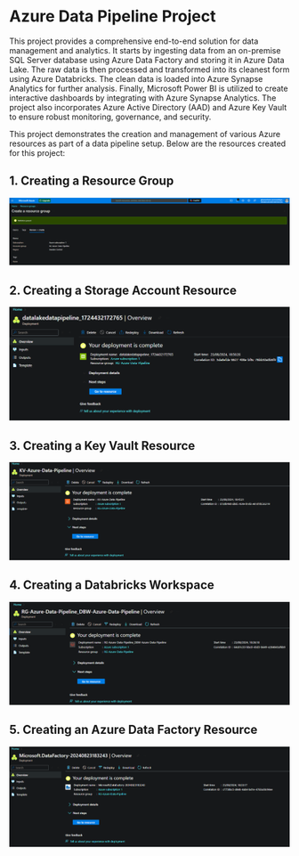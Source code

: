# Azure Data Pipeline Project
This project provides a comprehensive end-to-end solution for data management and analytics. It starts by ingesting data from an on-premise SQL Server database using Azure Data Factory and storing it in Azure Data Lake. The raw data is then processed and transformed into its cleanest form using Azure Databricks. The clean data is loaded into Azure Synapse Analytics for further analysis. Finally, Microsoft Power BI is utilized to create interactive dashboards by integrating with Azure Synapse Analytics. The project also incorporates Azure Active Directory (AAD) and Azure Key Vault to ensure robust monitoring, governance, and security.




This project demonstrates the creation and management of various Azure resources as part of a data pipeline setup. Below are the resources created for this project:

## 1. Creating a Resource Group
![Creating Resource Group](https://github.com/shamsaravaiah/Azure-Data-Pipeline/blob/main/Screen%20shots/creating%20resource%20group.png)

## 2. Creating a Storage Account Resource
![Created Storage Account Resource](https://github.com/shamsaravaiah/Azure-Data-Pipeline/blob/main/Screen%20shots/created%20storage%20account%20resource.png)

## 3. Creating a Key Vault Resource
![Created Key Vault Resource](https://github.com/shamsaravaiah/Azure-Data-Pipeline/blob/main/Screen%20shots/created%20key%20vault%20resource.png)

## 4. Creating a Databricks Workspace
![Created Databricks Workspace](https://github.com/shamsaravaiah/Azure-Data-Pipeline/blob/main/Screen%20shots/created%20Databricks%20workspace.png)

## 5. Creating an Azure Data Factory Resource
![Created Azure Data Factory Resource](https://github.com/shamsaravaiah/Azure-Data-Pipeline/blob/main/Screen%20shots/created%20ADF%20resource.png)
